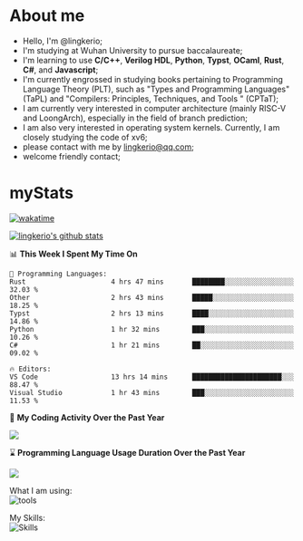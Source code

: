 # About me

- Hello, I'm @lingkerio; 
- I'm studying at Wuhan University to pursue baccalaureate;
- I'm learning to use **C/C++**, **Verilog HDL**, **Python**, **Typst**, **OCaml**, **Rust**, **C#**, and **Javascript**;
- I'm currently engrossed in studying books pertaining to Programming Language Theory (PLT), such as "Types and Programming Languages" (TaPL) and "Compilers: Principles, Techniques, and Tools " (CPTaT);
- I am currently very interested in computer architecture (mainly RISC-V and LoongArch), especially in the field of branch prediction;
- I am also very interested in operating system kernels. Currently, I am closely studying the code of xv6;
- please contact with me by lingkerio@qq.com;
- welcome friendly contact;


# myStats
[![wakatime](https://wakatime.com/badge/user/91f23013-72dc-47fa-9246-c7f1d9e4561b.svg)](https://wakatime.com/@91f23013-72dc-47fa-9246-c7f1d9e4561b)

[![lingkerio's github stats](https://github-readme-stats-sigma-five.vercel.app/api?username=lingkerio&count_private=true&show_icons=true&theme=gruvbox "![lingkerio's github stats")](https://github.com/anuraghazra/github-readme-stats)

<!--START_SECTION:waka-->
📊 **This Week I Spent My Time On** 

```text
💬 Programming Languages: 
Rust                     4 hrs 47 mins       ████████░░░░░░░░░░░░░░░░░   32.03 % 
Other                    2 hrs 43 mins       █████░░░░░░░░░░░░░░░░░░░░   18.25 % 
Typst                    2 hrs 13 mins       ████░░░░░░░░░░░░░░░░░░░░░   14.86 % 
Python                   1 hr 32 mins        ███░░░░░░░░░░░░░░░░░░░░░░   10.26 % 
C#                       1 hr 21 mins        ██░░░░░░░░░░░░░░░░░░░░░░░   09.02 % 

🔥 Editors: 
VS Code                  13 hrs 14 mins      ██████████████████████░░░   88.47 % 
Visual Studio            1 hr 43 mins        ███░░░░░░░░░░░░░░░░░░░░░░   11.53 % 
```


<!--END_SECTION:waka-->

📅 **My Coding Activity Over the Past Year**

<a href="https://wakatime.com"><img src="https://wakatime.com/share/@lingkerio/9d8c2ccb-422f-4031-86b5-c947c7b728ba.png" /></a>

⌛ **Programming Language Usage Duration Over the Past Year**

<a href="https://wakatime.com"><img src="https://wakatime.com/share/@lingkerio/b4268c3a-49e5-469e-b094-8e53392cb864.png" /></a>

What I am using:  
![tools](https://skillicons.dev/icons?i=discord,twitter,linkedin,gitlab,git,github,neovim,vim,stackoverflow,visualstudio,vscode,pycharm,arch,debian,ubuntu)  


My Skills:  
![Skills](https://skillicons.dev/icons?i=linux,windows,c,cpp,ocaml,rust,py,cs,js)  
